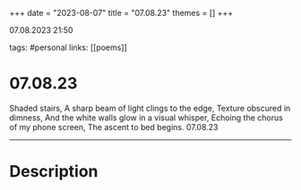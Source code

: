 +++
date = "2023-08-07"
title = "07.08.23"
themes = []
+++

07.08.2023 21:50

tags: #personal
links: [[poems]]

# 07.08.23

Shaded stairs,
A sharp beam of light clings to the edge,
Texture obscured in dimness,
And the white walls glow in a visual whisper,
Echoing the chorus of my phone screen,
The ascent to bed begins.
07.08.23

---

# Description

